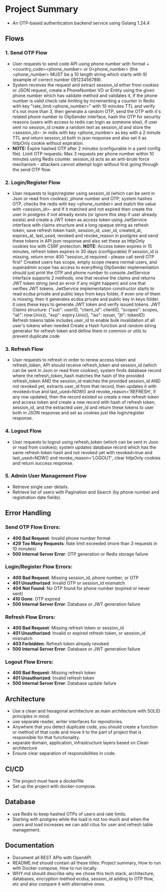 # Project Summary
- An OTP-based authentication backend service using Golang 1.24.4

## Flows
### 1. Send OTP Flow
- User requests to send code API using phone number with format +<country_code><phone_number> or 0<phone_number> (the <phone_number> MUST be a 10 length string which starts with 9) (example of correct number 09123456789).
- System receives the request and extract session_id either from cookies or JSON request, create a PhoneNumber VO or Entity using the given phone number which has validate method and validates it, if the phone number is valid check rate limiting by incrementing a counter in Redis with key "rate_limit:<phone_number>" with 10 minutes TTL and verify it's not more than 3, then generate a random OTP, send the OTP with it's related phone number to OtpSender interface, hash the OTP for security reasons (users with access to redis can login as someone else), if user sent no session_id create a random text as session_id and store the <session_id>-<hashed OTP> in redis with key <phone_number> as key with a 2 minute TTL and return session_id both in json response and also set it as httpOnly cookie without expiration.
- **NOTE:**
  Expire hashed OTP after 2 minutes (configurable in a yaml config file).
  Limit OTP requests: Max 3 requests per phone number within 10 minutes using Redis counter.
  session_id acts as an anti-brute force mechanism - attackers cannot attempt login without first going through the send OTP flow.

### 2. Login/Register Flow
- User requests to login/register using session_id (which can be sent in Json or read from cookies) ,phone number and OTP; system hashes OTP, checks the redis with key <phone_number> and match the value with <session_id>-<hashed OTP> and If it matched and not expired then create the user in postgres if not already exists (or ignore this step if user already exists) and create a JWT token as access token using JwtService interface with claims structure and a long opaque string as refresh token; save refresh token hash, session_id, user_id, created_at, expires_at, last_used, revoked and revoke_reason in postgres and send these tokens in API json response and also set these as httpOnly cookies too with CSRF protection.
**NOTE:**
  Access token expires in 15 minutes, refresh token expires in 30 days (configurable)
  If session_id is missing, return error 400 "session_id required - please call send OTP first"
  Created users has scope, empty scope means normal users, and superadmin scope has access to everything
  OtpSender implementation should just print the OTP and phone number to console
  JwtService interface supports 2 methods, one that receive the claims and returns JWT token string (and an error if any might happen) and one that verifies JWT tokens.
  JwtService implementation constructor starts to read ecdsa private and public keys from keys folder, if even one of them is missing, then it generates ecdsa private and public key in keys folder. it uses these keys to generate JWT token and verify issued tokens.
  JWT Claims structure: {"sub": userID, "client_id": clientID, "scopes": scopes, "iat": now.Unix(), "exp": expiry.Unix(), "iss": issuer, "jti": tokenID}
  Refresh tokens table includes user_id to enable bulk invalidation of all user's tokens when needed
  Create a Hash function and random string generator for refresh token and define them in common or utils to prevent duplicate code

### 3. Refresh Flow
- User requests to refresh in order to renew access token and refresh_token, API should receive refresh_token and session_id (which can be sent in Json or read from cookies); system finds database record where the refresh_token_hash matches the hash of the provided refresh_token AND the session_id matches the provided session_id AND not revoked yet, extracts user_id from that record, then updates it with revoked=true and last_used=NOW() and revoke_reason='REFRESH', if any row updated, then the record existed so create a new refresh token and access token and create a new record with hash of refresh token, session_id, and the extracted user_id and return these tokens to user both in JSON response and set as cookies just like login/register response.


### 4. Logout Flow
- User requests to logout using refresh_token (which can be sent in Json or read from cookies); system updates database record which has the same refresh token hash and not revoked yet with revoked=true and last_used=NOW() and revoke_reason='LOGOUT', clear httpOnly cookies and return success response.

### 5. Admin User Management Flow
- Retrieve single user details.
- Retrieve list of users with Pagination and Search (by phone number and registration date fields).

## Error Handling

### Send OTP Flow Errors:
- **400 Bad Request**: Invalid phone number format
- **429 Too Many Requests**: Rate limit exceeded (more than 3 requests in 10 minutes)
- **500 Internal Server Error**: OTP generation or Redis storage failure

### Login/Register Flow Errors:
- **400 Bad Request**: Missing session_id, phone number, or OTP
- **401 Unauthorized**: Invalid OTP or session_id mismatch
- **404 Not Found**: No OTP found for phone number (expired or never sent)
- **410 Gone**: OTP expired
- **500 Internal Server Error**: Database or JWT generation failure

### Refresh Flow Errors:
- **400 Bad Request**: Missing refresh token or session_id
- **401 Unauthorized**: Invalid or expired refresh token, or session_id mismatch
- **403 Forbidden**: Refresh token already revoked
- **500 Internal Server Error**: Database or JWT generation failure

### Logout Flow Errors:
- **400 Bad Request**: Missing refresh token
- **401 Unauthorized**: Invalid refresh token
- **500 Internal Server Error**: Database update failure

## Architecture
- Use a clean and hexagonal architecture as main architecture with SOLID principles in mind.
- use separate reader, writer interfaces for repositories.
- Anywhere that you detect duplicate code, you should create a function or method of that code and move it to the part of project that is responsible for that functionality. 
- separate domain, application, infrastructure layers based on Clean architecture
- Ensure clear separation of responsibilities in code.

## CI/CD
- The project must have a dockerfile
- Set up the project with docker-compose.

## Database
- use Redis to keep hashed OTPs of users and rate limits.
- Starting with postgres while the load is not too much and when the users and load increases we can add citus for user and refresh table management.

## Documentation
- Document all REST APIs with OpenAPI.
- README.md should contain all these titles: Project summary, How to run with Docker compose, How to run locally.
- WHY.md should describe why we chose this tech stack, architecture, databases, encryption method ecdsa, session_id adding to OTP flow, etc and also compare it with alternative ones.